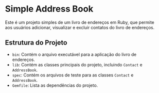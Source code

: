 
# Simple Address Book

Este é um projeto simples de um livro de endereços em Ruby, 
que permite aos usuários adicionar, visualizar e excluir 
contatos do livro de endereços.

## Estrutura do Projeto

- `bin`: Contém o arquivo executável para a aplicação do livro de endereços.
- `lib`: Contém as classes principais do projeto, incluindo `Contact` e `AddressBook`.
- `spec`: Contém os arquivos de teste para as classes `Contact` e `AddressBook`.
- `Gemfile`: Lista as dependências do projeto.
